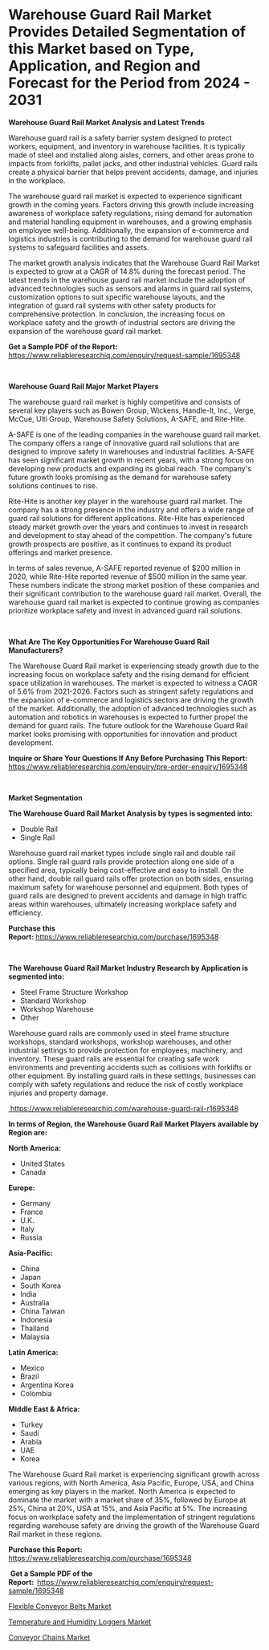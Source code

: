 <p><h1>Warehouse Guard Rail Market Provides Detailed Segmentation of this Market based on Type, Application, and Region and Forecast for the Period from 2024 - 2031</h1></p><p><strong>Warehouse Guard Rail Market Analysis and Latest Trends</strong></p>
<p><p>Warehouse guard rail is a safety barrier system designed to protect workers, equipment, and inventory in warehouse facilities. It is typically made of steel and installed along aisles, corners, and other areas prone to impacts from forklifts, pallet jacks, and other industrial vehicles. Guard rails create a physical barrier that helps prevent accidents, damage, and injuries in the workplace.</p><p>The warehouse guard rail market is expected to experience significant growth in the coming years. Factors driving this growth include increasing awareness of workplace safety regulations, rising demand for automation and material handling equipment in warehouses, and a growing emphasis on employee well-being. Additionally, the expansion of e-commerce and logistics industries is contributing to the demand for warehouse guard rail systems to safeguard facilities and assets.</p><p>The market growth analysis indicates that the Warehouse Guard Rail Market is expected to grow at a CAGR of 14.8% during the forecast period. The latest trends in the warehouse guard rail market include the adoption of advanced technologies such as sensors and alarms in guard rail systems, customization options to suit specific warehouse layouts, and the integration of guard rail systems with other safety products for comprehensive protection. In conclusion, the increasing focus on workplace safety and the growth of industrial sectors are driving the expansion of the warehouse guard rail market.</p></p>
<p><strong>Get a Sample PDF of the Report:&nbsp;</strong> <a href="https://www.reliableresearchiq.com/enquiry/request-sample/1695348">https://www.reliableresearchiq.com/enquiry/request-sample/1695348</a></p>
<p>&nbsp;</p>
<p><strong>Warehouse Guard Rail Major Market Players</strong></p>
<p><p>The warehouse guard rail market is highly competitive and consists of several key players such as Bowen Group, Wickens, Handle-It, Inc., Verge, McCue, Ulti Group, Warehouse Safety Solutions, A-SAFE, and Rite-Hite. </p><p>A-SAFE is one of the leading companies in the warehouse guard rail market. The company offers a range of innovative guard rail solutions that are designed to improve safety in warehouses and industrial facilities. A-SAFE has seen significant market growth in recent years, with a strong focus on developing new products and expanding its global reach. The company's future growth looks promising as the demand for warehouse safety solutions continues to rise.</p><p>Rite-Hite is another key player in the warehouse guard rail market. The company has a strong presence in the industry and offers a wide range of guard rail solutions for different applications. Rite-Hite has experienced steady market growth over the years and continues to invest in research and development to stay ahead of the competition. The company's future growth prospects are positive, as it continues to expand its product offerings and market presence.</p><p>In terms of sales revenue, A-SAFE reported revenue of $200 million in 2020, while Rite-Hite reported revenue of $500 million in the same year. These numbers indicate the strong market position of these companies and their significant contribution to the warehouse guard rail market. Overall, the warehouse guard rail market is expected to continue growing as companies prioritize workplace safety and invest in advanced guard rail solutions.</p></p>
<p>&nbsp;</p>
<p><strong>What Are The Key Opportunities For Warehouse Guard Rail Manufacturers?</strong></p>
<p><p>The Warehouse Guard Rail market is experiencing steady growth due to the increasing focus on workplace safety and the rising demand for efficient space utilization in warehouses. The market is expected to witness a CAGR of 5.6% from 2021-2026. Factors such as stringent safety regulations and the expansion of e-commerce and logistics sectors are driving the growth of the market. Additionally, the adoption of advanced technologies such as automation and robotics in warehouses is expected to further propel the demand for guard rails. The future outlook for the Warehouse Guard Rail market looks promising with opportunities for innovation and product development.</p></p>
<p><strong>Inquire or Share Your Questions If Any Before Purchasing This Report:</strong> <a href="https://www.reliableresearchiq.com/enquiry/pre-order-enquiry/1695348">https://www.reliableresearchiq.com/enquiry/pre-order-enquiry/1695348</a></p>
<p>&nbsp;</p>
<p><strong>Market Segmentation</strong></p>
<p><strong>The Warehouse Guard Rail Market Analysis by types is segmented into:</strong></p>
<p><ul><li>Double Rail</li><li>Single Rail</li></ul></p>
<p><p>Warehouse guard rail market types include single rail and double rail options. Single rail guard rails provide protection along one side of a specified area, typically being cost-effective and easy to install. On the other hand, double rail guard rails offer protection on both sides, ensuring maximum safety for warehouse personnel and equipment. Both types of guard rails are designed to prevent accidents and damage in high traffic areas within warehouses, ultimately increasing workplace safety and efficiency.</p></p>
<p><strong>Purchase this Report:&nbsp;</strong><a href="https://www.reliableresearchiq.com/purchase/1695348">https://www.reliableresearchiq.com/purchase/1695348</a></p>
<p>&nbsp;</p>
<p><strong>The Warehouse Guard Rail Market Industry Research by Application is segmented into:</strong></p>
<p><ul><li>Steel Frame Structure Workshop</li><li>Standard Workshop</li><li>Workshop Warehouse</li><li>Other</li></ul></p>
<p><p>Warehouse guard rails are commonly used in steel frame structure workshops, standard workshops, workshop warehouses, and other industrial settings to provide protection for employees, machinery, and inventory. These guard rails are essential for creating safe work environments and preventing accidents such as collisions with forklifts or other equipment. By installing guard rails in these settings, businesses can comply with safety regulations and reduce the risk of costly workplace injuries and property damage.</p></p>
<p><a href="https://www.reliableresearchiq.com/warehouse-guard-rail-r1695348">&nbsp;https://www.reliableresearchiq.com/warehouse-guard-rail-r1695348</a></p>
<p><strong>In terms of Region, the Warehouse Guard Rail Market Players available by Region are:</strong></p>
<p>
    <p> <strong> North America: </strong>
        <ul>
            <li>United States</li>
            <li>Canada</li>
        </ul>
        </p> 
    <p> <strong> Europe: </strong>
        <ul>
            <li>Germany</li>
            <li>France</li>
            <li>U.K.</li>
            <li>Italy</li>
            <li>Russia</li>
        </ul>
        </p> 
    <p> <strong> Asia-Pacific: </strong>
        <ul>
            <li>China</li>
            <li>Japan</li>
            <li>South Korea</li>
            <li>India</li>
            <li>Australia</li>
            <li>China Taiwan</li>
            <li>Indonesia</li>
            <li>Thailand</li>
            <li>Malaysia</li>
        </ul>
        </p> 
    <p> <strong> Latin America: </strong>
        <ul>
            <li>Mexico</li>
            <li>Brazil</li>
            <li>Argentina Korea</li>
            <li>Colombia</li>
        </ul>
        </p> 
    <p> <strong> Middle East & Africa: </strong>
        <ul>
            <li>Turkey</li>
            <li>Saudi</li>
            <li>Arabia</li>
            <li>UAE</li>
            <li>Korea</li>
        </ul>
    </p>
    </p>
<p><p>The Warehouse Guard Rail market is experiencing significant growth across various regions, with North America, Asia Pacific, Europe, USA, and China emerging as key players in the market. North America is expected to dominate the market with a market share of 35%, followed by Europe at 25%, China at 20%, USA at 15%, and Asia Pacific at 5%. The increasing focus on workplace safety and the implementation of stringent regulations regarding warehouse safety are driving the growth of the Warehouse Guard Rail market in these regions.</p></p>
<p><strong>Purchase this Report: </strong><a href="https://www.reliableresearchiq.com/purchase/1695348">https://www.reliableresearchiq.com/purchase/1695348</a></p>
<p>&nbsp;<strong>Get a Sample PDF of the Report:&nbsp;&nbsp;</strong><a href="https://www.reliableresearchiq.com/enquiry/request-sample/1695348">https://www.reliableresearchiq.com/enquiry/request-sample/1695348</a></p>
<p><strong></strong></p>
<p><p><a href="https://github.com/arabintang013/Market-Research-Report-List-1/blob/main/flexible-conveyor-belts-market.md">Flexible Conveyor Belts Market</a></p><p><a href="https://github.com/kishanagarner91/Market-Research-Report-List-1/blob/main/temperature-and-humidity-loggers-market.md">Temperature and Humidity Loggers Market</a></p><p><a href="https://github.com/FredaSauer/Market-Research-Report-List-1/blob/main/conveyor-chains-market.md">Conveyor Chains Market</a></p></p>